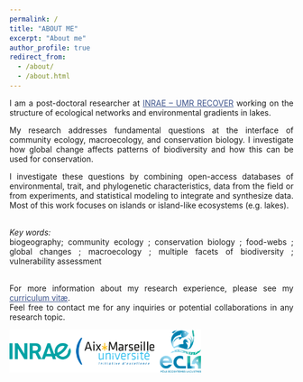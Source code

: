 ```yaml
---
permalink: /
title: "ABOUT ME"
excerpt: "About me"
author_profile: true
redirect_from: 
  - /about/
  - /about.html
---
```

<style> body {text-align: justify} </style> <!-- Justify text. -->

I am a post-doctoral researcher at <a href="https://www6.paca.inrae.fr/recover/" target="_blank" style="color:#3B528B;">INRAE – UMR RECOVER</a> working on the structure of ecological networks and environmental gradients in lakes. <br> 

My research addresses fundamental questions at the interface of community ecology, macroecology, and conservation biology. I investigate how global change affects patterns of biodiversity and how this can be used for conservation. <br>  

I investigate these questions by combining open-access databases of environmental, trait, and phylogenetic characteristics, data from the field or from experiments, and statistical modeling to integrate and synthesize data. Most of this work focuses on islands or island-like ecosystems (e.g. lakes). <br> <br>
  
  
*Key words:*<br>
biogeography; community ecology ; conservation biology ; food-webs ; global changes ; macroecology ; multiple facets of biodiversity ; vulnerability assessment <br> <br>
  
  
For more information about my research experience, please see my <a href="https://camilleleclerc.github.io/cv/" target="_blank" style="color:#3B528B;">curriculum vitæ</a>. <br>
Feel free to contact me for any inquiries or potential collaborations in any research topic. <br>

<img class="wp-image-817" style="width:340px;" src="images/logo_institut.png" alt="logo_institut" class="inline"/>

